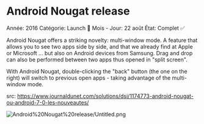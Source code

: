 # Android Nougat release

Année: 2016
Catégorie: Launch 🚀
Mois - Jour: 22 août
État: Complet ✅

Android Nougat offers a striking novelty: multi-window mode. A feature that allows you to see two apps side by side, and that we already find at Apple or Microsoft ... but also on Android devices from Samsung. Drag and drop can also be performed between two apps thus opened in "split screen".

With Android Nougat, double-clicking the "back" button (the one on the right) will switch to previous open apps - taking advantage of the multi-window mode.

src: https://www.journaldunet.com/solutions/dsi/1174773-android-nougat-ou-android-7-0-les-nouveautes/

![Android%20Nougat%20release/Untitled.png](Android%20Nougat%20release/Untitled.png)